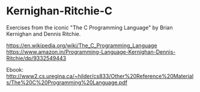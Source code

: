 # Kernighan-Ritchie-C

Exercises from the iconic "The C Programming Language" by Brian Kernighan and Dennis Ritchie.

https://en.wikipedia.org/wiki/The_C_Programming_Language
https://www.amazon.in/Programming-Language-Kernighan-Dennis-Ritchie/dp/9332549443

Ebook: http://www2.cs.uregina.ca/~hilder/cs833/Other%20Reference%20Materials/The%20C%20Programming%20Language.pdf
